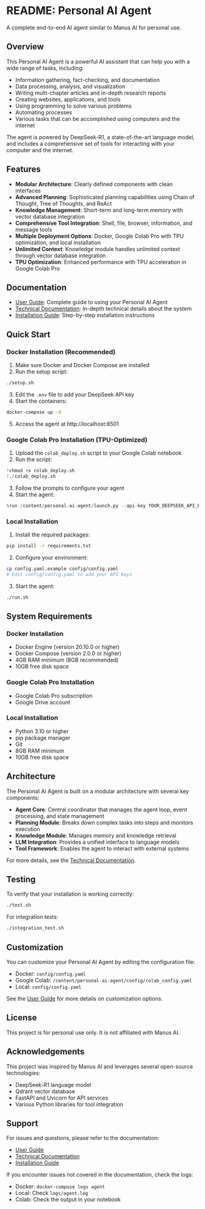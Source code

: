 # README: Personal AI Agent

A complete end-to-end AI agent similar to Manus AI for personal use.

## Overview

This Personal AI Agent is a powerful AI assistant that can help you with a wide range of tasks, including:

- Information gathering, fact-checking, and documentation
- Data processing, analysis, and visualization
- Writing multi-chapter articles and in-depth research reports
- Creating websites, applications, and tools
- Using programming to solve various problems
- Automating processes
- Various tasks that can be accomplished using computers and the internet

The agent is powered by DeepSeek-R1, a state-of-the-art language model, and includes a comprehensive set of tools for interacting with your computer and the internet.

## Features

- **Modular Architecture**: Clearly defined components with clean interfaces
- **Advanced Planning**: Sophisticated planning capabilities using Chain of Thought, Tree of Thoughts, and ReAct
- **Knowledge Management**: Short-term and long-term memory with vector database integration
- **Comprehensive Tool Integration**: Shell, file, browser, information, and message tools
- **Multiple Deployment Options**: Docker, Google Colab Pro with TPU optimization, and local installation
- **Unlimited Context**: Knowledge module handles unlimited context through vector database integration
- **TPU Optimization**: Enhanced performance with TPU acceleration in Google Colab Pro

## Documentation

- [User Guide](docs/user_guide.md): Complete guide to using your Personal AI Agent
- [Technical Documentation](docs/technical_documentation.md): In-depth technical details about the system
- [Installation Guide](docs/installation_guide.md): Step-by-step installation instructions

## Quick Start

### Docker Installation (Recommended)

1. Make sure Docker and Docker Compose are installed
2. Run the setup script:

```bash
./setup.sh
```

3. Edit the `.env` file to add your DeepSeek API key
4. Start the containers:

```bash
docker-compose up -d
```

5. Access the agent at http://localhost:8501

### Google Colab Pro Installation (TPU-Optimized)

1. Upload the `colab_deploy.sh` script to your Google Colab notebook
2. Run the script:

```python
!chmod +x colab_deploy.sh
!./colab_deploy.sh
```

3. Follow the prompts to configure your agent
4. Start the agent:

```python
%run /content/personal-ai-agent/launch.py --api-key YOUR_DEEPSEEK_API_KEY
```

### Local Installation

1. Install the required packages:

```bash
pip install -r requirements.txt
```

2. Configure your environment:

```bash
cp config.yaml.example config/config.yaml
# Edit config/config.yaml to add your API keys
```

3. Start the agent:

```bash
./run.sh
```

## System Requirements

### Docker Installation
- Docker Engine (version 20.10.0 or higher)
- Docker Compose (version 2.0.0 or higher)
- 4GB RAM minimum (8GB recommended)
- 10GB free disk space

### Google Colab Pro Installation
- Google Colab Pro subscription
- Google Drive account

### Local Installation
- Python 3.10 or higher
- pip package manager
- Git
- 8GB RAM minimum
- 10GB free disk space

## Architecture

The Personal AI Agent is built on a modular architecture with several key components:

- **Agent Core**: Central coordinator that manages the agent loop, event processing, and state management
- **Planning Module**: Breaks down complex tasks into steps and monitors execution
- **Knowledge Module**: Manages memory and knowledge retrieval
- **LLM Integration**: Provides a unified interface to language models
- **Tool Framework**: Enables the agent to interact with external systems

For more details, see the [Technical Documentation](docs/technical_documentation.md).

## Testing

To verify that your installation is working correctly:

```bash
./test.sh
```

For integration tests:

```bash
./integration_test.sh
```

## Customization

You can customize your Personal AI Agent by editing the configuration file:

- Docker: `config/config.yaml`
- Google Colab: `/content/personal-ai-agent/config/colab_config.yaml`
- Local: `config/config.yaml`

See the [User Guide](docs/user_guide.md) for more details on customization options.

## License

This project is for personal use only. It is not affiliated with Manus AI.

## Acknowledgements

This project was inspired by Manus AI and leverages several open-source technologies:

- DeepSeek-R1 language model
- Qdrant vector database
- FastAPI and Uvicorn for API services
- Various Python libraries for tool integration

## Support

For issues and questions, please refer to the documentation:

- [User Guide](docs/user_guide.md)
- [Technical Documentation](docs/technical_documentation.md)
- [Installation Guide](docs/installation_guide.md)

If you encounter issues not covered in the documentation, check the logs:
- Docker: `docker-compose logs agent`
- Local: Check `logs/agent.log`
- Colab: Check the output in your notebook
